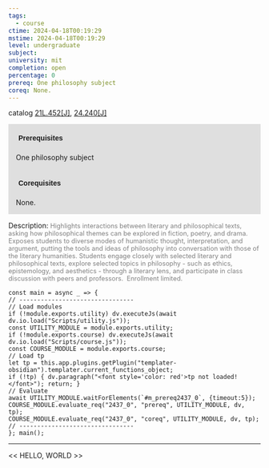 ```yaml
---
tags:
  - course
ctime: 2024-04-18T00:19:29
mstime: 2024-04-18T00:19:29
level: undergraduate
subject: 
university: mit
completion: open
percentage: 0
prereq: One philosophy subject
coreq: None.
---
```


catalog [21L.452[J]](http://student.mit.edu/catalog/m21La.html#21L.452), [24.240[J]](http://student.mit.edu/catalog/m24a.html#24.240)

<span style="display: block; padding: 15px; background-color: rgb(100, 100, 100, 0.2);"><font id="m_prereq2437_0" style="display: block; font-family: Arial, sans-serif; font-weight: bold; padding: 5px">Prerequisites</font><br><span id="prereq2437_0">One philosophy subject</span></span>
<span style="display: block; padding: 15px; background-color: rgb(100, 100, 100, 0.2);"><font id="m_coreq2437_0" style="display: block; font-family: Arial, sans-serif; font-weight: bold; padding: 5px">Corequisites</font><br><span id="coreq2437_0">None.</span></span>

<font style="">Description:</font>
<font style="color: grey; font-size: 0.8rem;">Highlights interactions between literary and philosophical texts, asking how philosophical themes can be explored in fiction, poetry, and drama. Exposes students to diverse modes of humanistic thought, interpretation, and argument, putting the tools and ideas of philosophy into conversation with those of the literary humanities. Students engage closely with selected literary and philosophical texts, explore selected topics in philosophy - such as ethics, epistemology, and aesthetics - through a literary lens, and participate in class discussion with peers and professors.  Enrollment limited.</font>

```dataviewjs
const main = async _ => {
// --------------------------------
// Load modules
if (!module.exports.utility) dv.executeJs(await dv.io.load("Scripts/utility.js"));
const UTILITY_MODULE = module.exports.utility;
if (!module.exports.course) dv.executeJs(await dv.io.load("Scripts/course.js"));
const COURSE_MODULE = module.exports.course;
// Load tp
let tp = this.app.plugins.getPlugin("templater-obsidian").templater.current_functions_object;
if (!tp) { dv.paragraph("<font style='color: red'>tp not loaded!</font>"); return; }
// Evaluate
await UTILITY_MODULE.waitForElements(`#m_prereq2437_0`, {timeout:5});
COURSE_MODULE.evaluate_req("2437_0", "prereq", UTILITY_MODULE, dv, tp);
COURSE_MODULE.evaluate_req("2437_0", "coreq", UTILITY_MODULE, dv, tp);
// --------------------------------
}; main();
```

---

<< HELLO, WORLD >>
